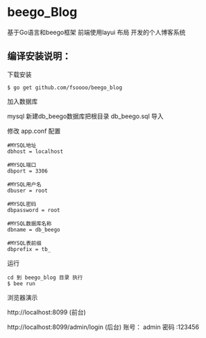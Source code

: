 # beego_Blog

基于Go语言和beego框架 前端使用layui 布局 开发的个人博客系统

## 编译安装说明：


下载安装

    $ go get github.com/fsoooo/beego_blog

加入数据库

   mysql 新建db_beego数据库把根目录 db_beego.sql 导入

修改 app.conf 配置

    #MYSQL地址
    dbhost = localhost
    
    #MYSQL端口
    dbport = 3306
    
    #MYSQL用户名
    dbuser = root
    
    #MYSQL密码
    dbpassword = root
    
    #MYSQL数据库名称
    dbname = db_beego
    
    #MYSQL表前缀
    dbprefix = tb_

 运行

    cd 到 beego_blog 目录 执行
    $ bee run

 浏览器演示

http://localhost:8099 (前台)

http://localhost:8099/admin/login (后台)    账号： admin  密码 :123456


